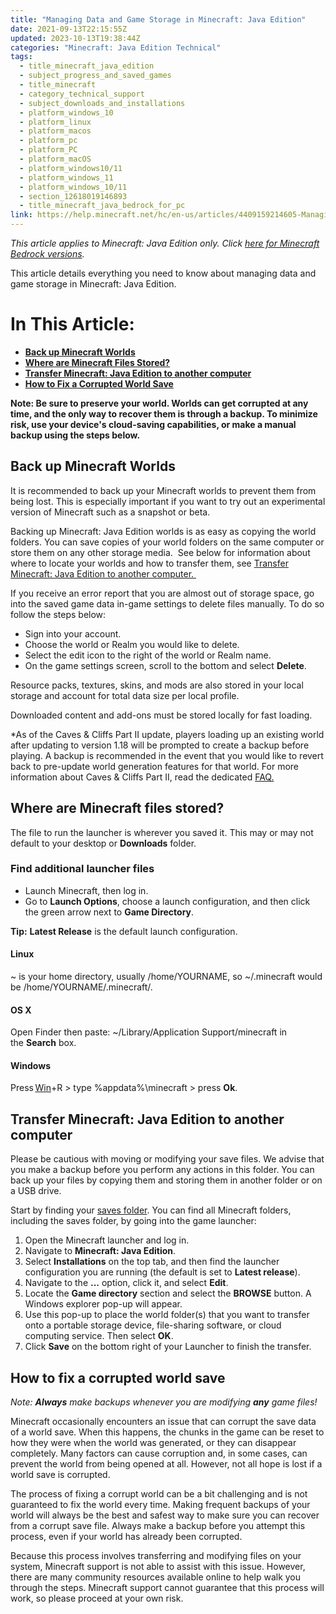 ```yaml
---
title: "Managing Data and Game Storage in Minecraft: Java Edition"
date: 2021-09-13T22:15:55Z
updated: 2023-10-13T19:38:44Z
categories: "Minecraft: Java Edition Technical"
tags:
  - title_minecraft_java_edition
  - subject_progress_and_saved_games
  - title_minecraft
  - category_technical_support
  - subject_downloads_and_installations
  - platform_windows_10
  - platform_linux
  - platform_macos
  - platform_pc
  - platform_PC
  - platform_macOS
  - platform_windows10/11
  - platform_windows_11
  - platform_windows_10/11
  - section_12618019146893
  - title_minecraft_java_bedrock_for_pc
link: https://help.minecraft.net/hc/en-us/articles/4409159214605-Managing-Data-and-Game-Storage-in-Minecraft-Java-Edition
---
```


*This article applies to Minecraft: Java Edition only. Click [here for Minecraft Bedrock versions](../Minecraft-Bedrock-Edition-Technical/Managing-Data-and-Game-Storage-in-Minecraft-Bedrock-Edition.md).* 

This article details everything you need to know about managing data and game storage in Minecraft: Java Edition.

# In This Article:

- [**Back up Minecraft Worlds**](#back-up-minecraft-worlds)
- **[Where are Minecraft Files Stored?](#where-are-minecraft-files-stored)**
- **[Transfer Minecraft: Java Edition to another computer](#transfer-minecraft-java-edition-to-another-computer)**
- **[How to Fix a Corrupted World Save](#how-to-fix-a-corrupted-world-save)**

**Note: Be sure to preserve your world. Worlds can get corrupted at any time, and the only way to recover them is through a backup. To minimize risk, use your device's cloud-saving capabilities, or make a manual backup using the steps below.**

## Back up Minecraft Worlds

It is recommended to back up your Minecraft worlds to prevent them from being lost. This is especially important if you want to try out an experimental version of Minecraft such as a snapshot or beta.   
  
Backing up Minecraft: Java Edition worlds is as easy as copying the world folders. You can save copies of your world folders on the same computer or store them on any other storage media.  See below for information about where to locate your worlds and how to transfer them, see [Transfer Minecraft: Java Edition to another computer. ](#transfer-minecraft-java-edition-to-another-computer)

If you receive an error report that you are almost out of storage space, go into the saved game data in-game settings to delete files manually. To do so follow the steps below: 

- Sign into your account. 
- Choose the world or Realm you would like to delete. 
- Select the edit icon to the right of the world or Realm name. 
- On the game settings screen, scroll to the bottom and select **Delete**. 

Resource packs, textures, skins, and mods are also stored in your local storage and account for total data size per local profile.  

Downloaded content and add-ons must be stored locally for fast loading. 

\*As of the Caves & Cliffs Part II update, players loading up an existing world after updating to version 1.18 will be prompted to create a backup before playing. A backup is recommended in the event that you would like to revert back to pre-update world generation features for that world. For more information about Caves & Cliffs Part II, read the dedicated [FAQ.](../Caves-and-Cliffs-Update/Caves-Cliffs-Part-II-FAQ.md)

## Where are Minecraft files stored? 

The file to run the launcher is wherever you saved it. This may or may not default to your desktop or **Downloads** folder.  

### Find additional launcher files 

- Launch Minecraft, then log in. 
- Go to **Launch Options**, choose a launch configuration, and then click the green arrow next to **Game Directory**. 

**Tip:** **Latest Release** is the default launch configuration. 

#### Linux 

~ is your home directory, usually /home/YOURNAME, so ~/.minecraft would be /home/YOURNAME/.minecraft/. 

#### OS X 

Open Finder then paste: ~/Library/Application Support/minecraft in the **Search** box. 

#### Windows 

Press [Win](https://en.wikipedia.org/wiki/Windows_key)+R \> type %appdata%\\minecraft \> press **Ok**. 

## Transfer Minecraft: Java Edition to another computer

Please be cautious with moving or modifying your save files. We advise that you make a backup before you perform any actions in this folder. You can back up your files by copying them and storing them in another folder or on a USB drive. 

Start by finding your [saves folder](#where-are-minecraft-files-stored). You can find all Minecraft folders, including the saves folder, by going into the game launcher: 

1.  Open the Minecraft launcher and log in. 
2.  Navigate to **Minecraft: Java Edition**.
3.  Select **Installations** on the top tab, and then find the launcher configuration you are running (the default is set to **Latest release**).
4.  Navigate to the **...** option, click it, and select **Edit**.  
5.  Locate the **Game directory** section and select the **BROWSE** button. A Windows explorer pop-up will appear. 
6.  Use this pop-up to place the world folder(s) that you want to transfer onto a portable storage device, file-sharing software, or cloud computing service. Then select **OK**.
7.  Click **Save** on the bottom right of your Launcher to finish the transfer.

## How to fix a corrupted world save

*Note: **Always** make backups whenever you are modifying **any** game files!* 

Minecraft occasionally encounters an issue that can corrupt the save data of a world save. When this happens, the chunks in the game can be reset to how they were when the world was generated, or they can disappear completely. Many factors can cause corruption and, in some cases, can prevent the world from being opened at all. However, not all hope is lost if a world save is corrupted. 

The process of fixing a corrupt world can be a bit challenging and is not guaranteed to fix the world every time. Making frequent backups of your world will always be the best and safest way to make sure you can recover from a corrupt save file. Always make a backup before you attempt this process, even if your world has already been corrupted.  

Because this process involves transferring and modifying files on your system, Minecraft support is not able to assist with this issue. However, there are many community resources available online to help walk you through the steps. Minecraft support cannot guarantee that this process will work, so please proceed at your own risk.
